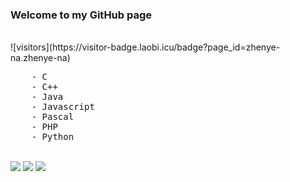 ### Welcome to my GitHub page
</br>
![visitors](https://visitor-badge.laobi.icu/badge?page_id=zhenye-na.zhenye-na)
</br>
<pre>
	- C
	- C++
	- Java
	- Javascript
	- Pascal
	- PHP
	- Python
</pre>
</br>
<div>
<img src="https://img.shields.io/badge/OS-Linux-informational?style=flat&logo=linux&logoColor=white&color=6aa6f8">
<img src="https://img.shields.io/badge/Code-Python-informational?style=flat&logo=python&logoColor=white&color=6aa6f8">
<img src="https://img.shields.io/badge/Shell-Bash-informational?style=flat&logo=gnu-bash&logoColor=white&color=6aa6f8">
</div>
